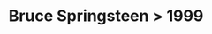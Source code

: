 ---
permalink: /projects/graphics/bootleg-covers/bruce/1999
title: 'Bruce Springsteen > 1999'
artist: 'Bruce_Springsteen'
year: '1999'
layout: bootlegs
header:
  overlay_image: /assets/img/graphics/bootleg-covers/features/bruce/1999.jpg
---